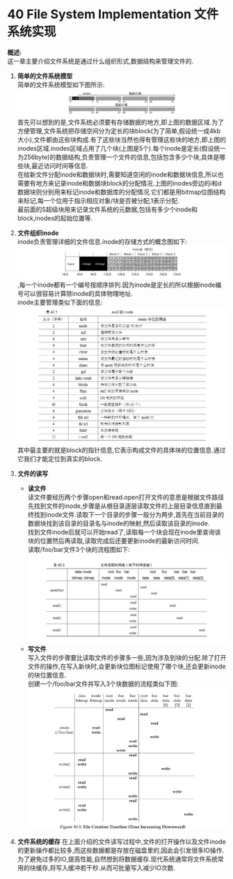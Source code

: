 40 File System Implementation 文件系统实现
===

**概述:**  
这一章主要介绍文件系统是通过什么组织形式,数据结构来管理文件的.

1.  **简单的文件系统模型**  
    简单的文件系统模型如下图所示:  
    ![](img/simple_file_system.png)  
    首先可以想到的是,文件系统必须要有存储数据的地方,即上图的数据区域.为了方便管理,文件系统把存储空间分为定长的块block(为了简单,假设统一成4kb大小),文件都由这些块构成.有了这些块当然也得有管理这些块的地方,即上图的inodes区域.inodes区域占用了几个块(上图是5个).每个inode是定长(假设统一为256byte)的数据结构,负责管理一个文件的信息,包括包含多少个块,具体是哪些块,最近访问时间等信息.  
    在给新文件分配inode和数据块时,需要知道空闲的inode和数据块信息,所以也需要有地方来记录inode和数据块block的分配情况.上图的inodes旁边的i和d数据块则分别用来标记inode和数据库的分配情况.它们都是用bitmap位图结构来标记,每一个位用于指示相应对象/块是否被分配,1表示分配.  
    最前面的S超级块用来记录文件系统的元数据,包括有多少个inode和block,inodes的起始位置等.
2.  **文件组织inode**  
    inode负责管理详细的文件信息.inode的存储方式的概念图如下:  
    ![](img/inode_model.png),每一个inode都有一个编号按顺序排列.因为inode是定长的所以根据inode编号可以很容易计算除inode的具体物理地址.  
    inode主要管理类似下面的信息:  
    ![](img/inode_info.png)
    其中最主要的就是block的指针信息,它表示构成文件的具体块的位置信息.通过它我们才能定位到真实的block.
3.  **文件的读写**  
    *   **读文件**  
        读文件要经历两个步骤open和read.open打开文件的意思是根据文件路径先找到文件的inode,步骤是从根目录逐层读取文件的上层目录信息直到最终找到inode文件.读取下一个目录的步骤一般分为两步,首先在当前目录的数据块找到该目录的目录名与inode的映射,然后读取该目录的inode.  
        找到文件inode后就可以开始read了,读取每一个块会现在inode里查询该块的位置然后再读取,读取完成后还要更新inode的最新访问时间.  
        读取/foo/bar文件3个块的流程图如下:  
        ![](img/file_read_timeline.png)
    *   **写文件**  
        写入文件的步骤要比读取文件的步骤多一些,因为涉及到块的分配.除了打开文件的操作,在写入新块时,会更新块位图标记使用了哪个块,还会更新inode的块位置信息.  
        创建一个/foo/bar文件并写入3个块数据的流程类似下图:  
        ![](img/file_write_timeline.png)

4.  **文件系统的缓存** 
    在上面介绍的文件读写过程中,文件的打开操作以及文件inode的更新操作都比较多,而这些数据都是存放在磁盘里的,因此会引发很多IO操作.为了避免过多的IO,提高性能,自然想到将数据缓存.现代系统通常将文件系统常用的块缓存,将写入缓冲若干秒.从而可批量写入减少IO次数.

    